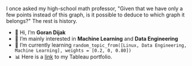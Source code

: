 I once asked my high-school math professor, "Given that we have only a few points instead of this graph, is it possible to deduce to which graph it belongs?" The rest is history.

- 👋 Hi, I’m **Goran Dijak**
- 👀 I’m mainly interested in **Machine Learning** and **Data Engineering**
- 🌱 I’m currently learning `random_topic_from([Linux, Data Engineering, Machine Learning], weights = [0.2, 0, 0.80])`
- 📊 Here is a [link](https://public.tableau.com/app/profile/goran.dijak) to my Tableau portfolio. 
<!---
lobvh/lobvh is a ✨ special ✨ repository because its `README.md` (this file) appears on your GitHub profile.
You can click the Preview link to take a look at your changes.
--->
